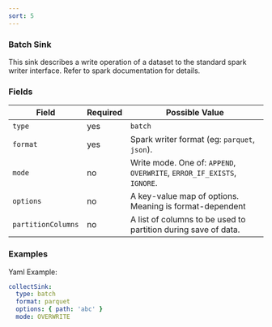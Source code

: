 ```yaml
---
sort: 5
---
```


### Batch Sink

This sink describes a write operation of a dataset to the standard spark writer interface.
Refer to spark documentation for details.

### Fields

| Field | Required | Possible Value |
| ----- | -------- | -------------- |
| `type` | yes | `batch` |
| `format` | yes | Spark writer format (eg: `parquet`, `json`). |
| `mode` | no | Write mode. One of: `APPEND`, `OVERWRITE`, `ERROR_IF_EXISTS`, `IGNORE`. |
| `options` | no | A key-value map of options. Meaning is format-dependent |
| `partitionColumns` | no | A list of columns to be used to partition during save of data. |

### Examples

Yaml Example:
```yaml
collectSink:
  type: batch
  format: parquet
  options: { path: 'abc' }
  mode: OVERWRITE
```
